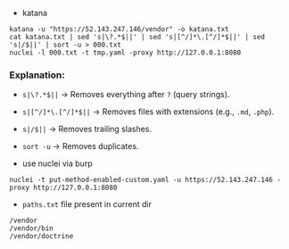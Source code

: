 - katana
```
katana -u "https://52.143.247.146/vendor" -o katana.txt
cat katana.txt | sed 's|\?.*$||' | sed 's|[^/]*\.[^/]*$||' | sed 's|/$||' | sort -u > 000.txt
nuclei -l 000.txt -t tmp.yaml -proxy http://127.0.0.1:8080
```
### **Explanation:**
- `s|\?.*$||` → Removes everything after `?` (query strings).
- `s|[^/]*\.[^/]*$||` → Removes files with extensions (e.g., `.md`, `.php`).
- `s|/$||` → Removes trailing slashes.
- `sort -u` → Removes duplicates.

- use nuclei via burp
```
nuclei -t put-method-enabled-custom.yaml -u https://52.143.247.146 -proxy http://127.0.0.1:8080
```
- `paths.txt` file present in current dir
```
/vendor
/vendor/bin
/vendor/doctrine
```